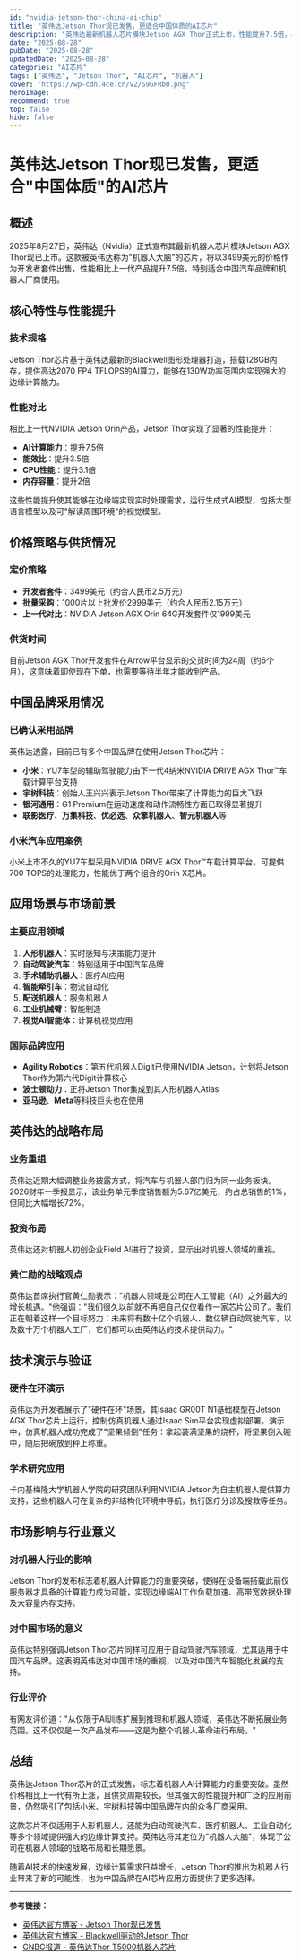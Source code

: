 ```yaml
---
id: "nvidia-jetson-thor-china-ai-chip"
title: "英伟达Jetson Thor现已发售，更适合中国体质的AI芯片"
description: "英伟达最新机器人芯片模块Jetson AGX Thor正式上市，性能提升7.5倍，小米、宇树等中国品牌已采用，批发价2万元但需半年交货"
date: "2025-08-28"
pubDate: "2025-08-28"
updatedDate: "2025-08-28"
categories: "AI芯片"
tags: ["英伟达", "Jetson Thor", "AI芯片", "机器人"]
cover: "https://wp-cdn.4ce.cn/v2/S9GFRb0.png"
heroImage: 
recommend: true
top: false
hide: false
---
```


# 英伟达Jetson Thor现已发售，更适合"中国体质"的AI芯片

## 概述

2025年8月27日，英伟达（Nvidia）正式宣布其最新机器人芯片模块Jetson AGX Thor现已上市。这款被英伟达称为"机器人大脑"的芯片，将以3499美元的价格作为开发者套件出售，性能相比上一代产品提升7.5倍，特别适合中国汽车品牌和机器人厂商使用。

## 核心特性与性能提升

### 技术规格
Jetson Thor芯片基于英伟达最新的Blackwell图形处理器打造，搭载128GB内存，提供高达2070 FP4 TFLOPS的AI算力，能够在130W功率范围内实现强大的边缘计算能力。

### 性能对比
相比上一代NVIDIA Jetson Orin产品，Jetson Thor实现了显著的性能提升：
- **AI计算能力**：提升7.5倍
- **能效比**：提升3.5倍  
- **CPU性能**：提升3.1倍
- **内存容量**：提升2倍

这些性能提升使其能够在边缘端实现实时处理需求，运行生成式AI模型，包括大型语言模型以及可"解读周围环境"的视觉模型。

## 价格策略与供货情况

### 定价策略
- **开发者套件**：3499美元（约合人民币2.5万元）
- **批量采购**：1000片以上批发价2999美元（约合人民币2.15万元）
- **上一代对比**：NVIDIA Jetson AGX Orin 64G开发套件仅1999美元

### 供货时间
目前Jetson AGX Thor开发套件在Arrow平台显示的交货时间为24周（约6个月），这意味着即使现在下单，也需要等待半年才能收到产品。

## 中国品牌采用情况

### 已确认采用品牌
英伟达透露，目前已有多个中国品牌在使用Jetson Thor芯片：
- **小米**：YU7车型的辅助驾驶能力由下一代4纳米NVIDIA DRIVE AGX Thor™车载计算平台支持
- **宇树科技**：创始人王兴兴表示Jetson Thor带来了计算能力的巨大飞跃
- **银河通用**：G1 Premium在运动速度和动作流畅性方面已取得显著提升
- **联影医疗**、**万集科技**、**优必选**、**众擎机器人**、**智元机器人**等

### 小米汽车应用案例
小米上市不久的YU7车型采用NVIDIA DRIVE AGX Thor™车载计算平台，可提供700 TOPS的处理能力，性能优于两个组合的Orin X芯片。

## 应用场景与市场前景

### 主要应用领域
1. **人形机器人**：实时感知与决策能力提升
2. **自动驾驶汽车**：特别适用于中国汽车品牌
3. **手术辅助机器人**：医疗AI应用
4. **智能牵引车**：物流自动化
5. **配送机器人**：服务机器人
6. **工业机械臂**：智能制造
7. **视觉AI智能体**：计算机视觉应用

### 国际品牌应用
- **Agility Robotics**：第五代机器人Digit已使用NVIDIA Jetson，计划将Jetson Thor作为第六代Digit计算核心
- **波士顿动力**：正将Jetson Thor集成到其人形机器人Atlas
- **亚马逊**、**Meta**等科技巨头也在使用

## 英伟达的战略布局

### 业务重组
英伟达近期大幅调整业务披露方式，将汽车与机器人部门归为同一业务板块。2026财年一季报显示，该业务单元季度销售额为5.67亿美元，约占总销售的1%，但同比大幅增长72%。

### 投资布局
英伟达还对机器人初创企业Field AI进行了投资，显示出对机器人领域的重视。

### 黄仁勋的战略观点
英伟达首席执行官黄仁勋表示："机器人领域是公司在人工智能（AI）之外最大的增长机遇。"他强调："我们很久以前就不再把自己仅仅看作一家芯片公司了。我们正在朝着这样一个目标努力：未来将有数十亿个机器人、数亿辆自动驾驶汽车，以及数十万个机器人工厂，它们都可以由英伟达的技术提供动力。"

## 技术演示与验证

### 硬件在环演示
英伟达为开发者展示了"硬件在环"场景，其Isaac GR00T N1基础模型在Jetson AGX Thor芯片上运行，控制仿真机器人通过Isaac Sim平台实现虚拟部署。演示中，仿真机器人成功完成了"坚果倾倒"任务：拿起装满坚果的烧杯，将坚果倒入碗中，随后把碗放到秤上称重。

### 学术研究应用
卡内基梅隆大学机器人学院的研究团队利用NVIDIA Jetson为自主机器人提供算力支持，这些机器人可在复杂的非结构化环境中导航，执行医疗分诊及搜救等任务。

## 市场影响与行业意义

### 对机器人行业的影响
Jetson Thor的发布标志着机器人计算能力的重要突破，使得在设备端搭载此前仅服务器才具备的计算能力成为可能，实现边缘端AI工作负载加速、高带宽数据处理及大容量内存支持。

### 对中国市场的意义
英伟达特别强调Jetson Thor芯片同样可应用于自动驾驶汽车领域，尤其适用于中国汽车品牌。这表明英伟达对中国市场的重视，以及对中国汽车智能化发展的支持。

### 行业评价
有网友评价道："从仅限于AI训练扩展到推理和机器人领域，英伟达不断拓展业务范围。这不仅仅是一次产品发布——这是为整个机器人革命进行布局。"

## 总结

英伟达Jetson Thor芯片的正式发售，标志着机器人AI计算能力的重要突破。虽然价格相比上一代有所上涨，且供货周期较长，但其强大的性能提升和广泛的应用前景，仍然吸引了包括小米、宇树科技等中国品牌在内的众多厂商采用。

这款芯片不仅适用于人形机器人，还能为自动驾驶汽车、医疗机器人、工业自动化等多个领域提供强大的边缘计算支持。英伟达将其定位为"机器人大脑"，体现了公司在机器人领域的战略布局和长期愿景。

随着AI技术的快速发展，边缘计算需求日益增长，Jetson Thor的推出为机器人行业带来了新的可能性，也为中国品牌在AI芯片应用方面提供了更多选择。

---

**参考链接：**
- [英伟达官方博客 - Jetson Thor现已发售](https://blogs.nvidia.cn/blog/jetson-thor-physical-ai-edge/)
- [英伟达官方博客 - Blackwell驱动的Jetson Thor](https://blogs.nvidia.cn/blog/nvidia-blackwell-powered-jetson-thor-now-available-accelerating-the-age-of-general-robotics/)
- [CNBC报道 - 英伟达Thor T5000机器人芯片](https://www.cnbc.com/2025/08/25/nvidias-thor-t5000-robot-brain-chip.html)

